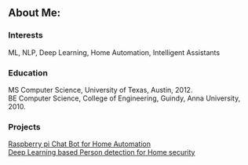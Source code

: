 ## About Me:
### Interests
ML, NLP, Deep Learning, Home Automation, Intelligent Assistants

### Education
MS Computer Science, University of Texas, Austin, 2012.  
BE Computer Science, College of Engineering, Guindy, Anna University, 2010.

### Projects
[Raspberry pi Chat Bot for Home Automation](https://github.com/arunn314/smartybot)  
[Deep Learning based Person detection for Home security](https://github.com/arunn314/motion-detection-cam)

